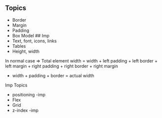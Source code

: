 ## Topics

- Border
- Margin
- Padding
- Box Model ## Imp
- Text, font, icons, links
- Tables
- Height, width

In normal case => Total element width = width + left padding + left border + left margin + right padding + right border + right margin

- width + padding + border = actual width

Imp Topics
- positioning -imp
- Flex
- Grid
- z-index -imp